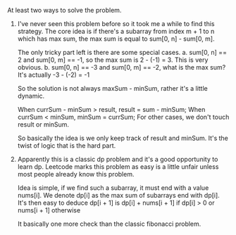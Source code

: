 At least two ways to solve the problem.

1. I've never seen this problem before so it took me a while to find this strategy. The core idea is if there's a subarray from index m + 1 to n which has max sum, the max sum is equal to sum[0, n] - sum[0, m].

    The only tricky part left is there are some special cases.
        a. sum[0, n] == 2 and sum[0, m] == -1, so the max sum is 2 - (-1) = 3. This is very obvious.
        b. sum[0, n] == -3 and sum[0, m] == -2, what is the max sum? It's actually -3 - (-2) = -1

    So the solution is not always maxSum - minSum, rather it's a little dynamic.

    When currSum - minSum > result, result = sum - minSum;
    When currSum < minSum, minSum = currSum;
    For other cases, we don't touch result or minSum.

    So basically the idea is we only keep track of result and minSum. It's the twist of logic that is the hard part.

2. Apparently this is a classic dp problem and it's a good opportunity to learn dp. Leetcode marks this problem as easy is a little unfair unless most people already know this problem.

    Idea is simple, if we find such a subarray, it must end with a value nums[i].
    We denote dp[i] as the max sum of subarrays end with dp[i].
    It's then easy to deduce dp[i + 1] is dp[i] + nums[i + 1] if dp[i] > 0 or nums[i + 1] otherwise

    It basically one more check than the classic fibonacci problem.

